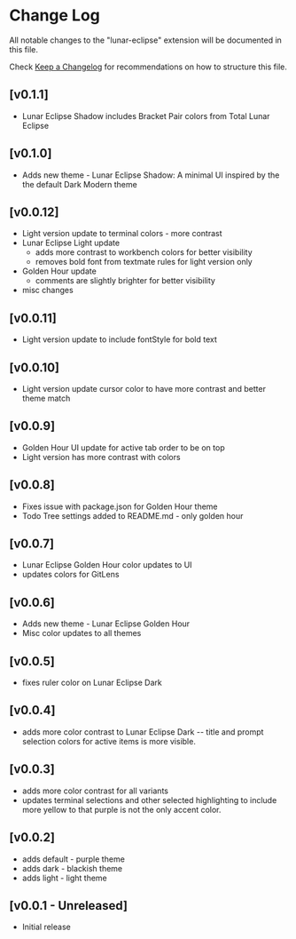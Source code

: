 # Change Log

All notable changes to the "lunar-eclipse" extension will be documented in this file.

Check [Keep a Changelog](http://keepachangelog.com/) for recommendations on how to structure this file.

## [v0.1.1]

- Lunar Eclipse Shadow includes Bracket Pair colors from Total Lunar Eclipse

## [v0.1.0]

- Adds new theme - Lunar Eclipse Shadow: A minimal UI inspired by the the default Dark Modern theme

## [v0.0.12]

- Light version update to terminal colors - more contrast
- Lunar Eclipse Light update
  - adds more contrast to workbench colors for better visibility
  - removes bold font from textmate rules for light version only
- Golden Hour update
  - comments are slightly brighter for better visibility
- misc changes

## [v0.0.11]

- Light version update to include fontStyle for bold text

## [v0.0.10]

- Light version update cursor color to have more contrast and better theme match

## [v0.0.9]

- Golden Hour UI update for active tab order to be on top
- Light version has more contrast with colors

## [v0.0.8]

- Fixes issue with package.json for Golden Hour theme
- Todo Tree settings added to README.md - only golden hour

## [v0.0.7]

- Lunar Eclipse Golden Hour color updates to UI
- updates colors for GitLens

## [v0.0.6]

- Adds new theme - Lunar Eclipse Golden Hour
- Misc color updates to all themes

## [v0.0.5]

- fixes ruler color on Lunar Eclipse Dark

## [v0.0.4]

- adds more color contrast to Lunar Eclipse Dark
  -- title and prompt selection colors for active items is more visible.

## [v0.0.3]

- adds more color contrast for all variants
- updates terminal selections and other selected highlighting to include more yellow to that purple is not the only accent color.

## [v0.0.2]

- adds default - purple theme
- adds dark - blackish theme
- adds light - light theme

## [v0.0.1 - Unreleased]

- Initial release
